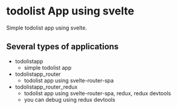 # todolist App using svelte
Simple todolist app using svelte.

## Several types of applications
* todolistapp
    * simple todolist app
* todolistapp_router
    * todolist app using svelte-router-spa
* todolistapp_router_redux
    * todolist app using svelte-router-spa, redux, redux devtools
    * you can debug using redux devtools
    
